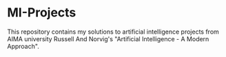 # MI-Projects
This repository contains my solutions to artificial intelligence projects from AIMA university Russell And Norvig's "Artificial Intelligence - A Modern Approach".
